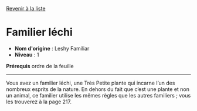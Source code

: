 [Revenir à la liste](..)

# Familier léchi

 * **Nom d'origine** : Leshy Familiar
 * **Niveau** : 1


<p><strong>Prérequis</strong> ordre de la feuille</p>
<hr>
<p>Vous avez un familier léchi, une Très Petite plante qui incarne l’un des nombreux esprits de la nature. En dehors du fait que c’est une plante et non un animal, ce familier utilise les mêmes règles que les autres familiers ; vous les trouverez à la page 217.</p>